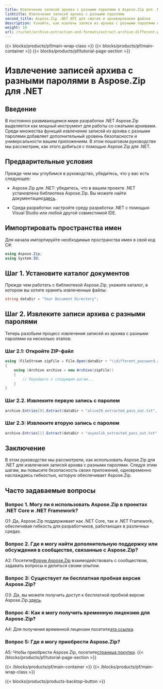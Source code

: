 ```yaml
---
title: Извлечение записей архива с разными паролями в Aspose.Zip для .NET
linktitle: Извлечение записей архива с разными паролями
second_title: Aspose.Zip .NET API для сжатия и архивирования файлов
description: Узнайте, как извлечь записи из архива с разными паролями в Aspose.Zip для .NET. Повысьте безопасность и гибкость ваших приложений.
weight: 10
url: /ru/net/archive-extraction-and-formats/extract-archive-different-passwords/
---
```


{{< blocks/products/pf/main-wrap-class >}}
{{< blocks/products/pf/main-container >}}
{{< blocks/products/pf/tutorial-page-section >}}

# Извлечение записей архива с разными паролями в Aspose.Zip для .NET

## Введение

В постоянно развивающемся мире разработки .NET Aspose.Zip выделяется как мощный инструмент для работы со сжатыми архивами. Среди множества функций извлечение записей из архива с разными паролями добавляет дополнительный уровень безопасности и универсальности вашим приложениям. В этом пошаговом руководстве мы рассмотрим, как этого добиться с помощью Aspose.Zip для .NET.

## Предварительные условия

Прежде чем мы углубимся в руководство, убедитесь, что у вас есть следующее:

-  Aspose.Zip для .NET: убедитесь, что в вашем проекте .NET установлена библиотека Aspose.Zip. Вы можете найти документацию[здесь](https://reference.aspose.com/zip/net/).

- Среда разработки: настройте среду разработки .NET с помощью Visual Studio или любой другой совместимой IDE.

## Импортировать пространства имен

Для начала импортируйте необходимые пространства имен в свой код C#:

```csharp
using Aspose.Zip;
using System.IO;
```

## Шаг 1. Установите каталог документов

Прежде чем работать с библиотекой Aspose.Zip, укажите каталог, в котором вы хотите хранить извлеченные файлы:

```csharp
string dataDir = "Your Document Directory";
```

## Шаг 2. Извлеките записи архива с разными паролями

Теперь разобьем процесс извлечения записей из архива с разными паролями на несколько этапов:

### Шаг 2.1: Откройте ZIP-файл

```csharp
using (FileStream zipFile = File.Open(dataDir + "\\different_password.zip", FileMode.Open))
{
    using (Archive archive = new Archive(zipFile))
    {
        // Перейдите к следующим шагам...
    }
}
```

### Шаг 2.2. Извлеките первую запись с паролем

```csharp
archive.Entries[0].Extract(dataDir + "alice29_extracted_pass_out.txt", "first_pass");
```

### Шаг 2.3: Извлеките вторую запись с паролем

```csharp
archive.Entries[1].Extract(dataDir + "asyoulik_extracted_pass_out.txt", "second_pass");
```

## Заключение

В этом руководстве мы рассмотрели, как использовать Aspose.Zip для .NET для извлечения записей архива с разными паролями. Следуя этим шагам, вы повысите безопасность своих приложений, одновременно наслаждаясь гибкостью, которую обеспечивает Aspose.Zip.

## Часто задаваемые вопросы

### Вопрос 1. Могу ли я использовать Aspose.Zip в проектах .NET Core и .NET Framework?

О1: Да, Aspose.Zip поддерживает как .NET Core, так и .NET Framework, обеспечивая гибкость для разработчиков, работающих в различных средах.

### Вопрос 2. Где я могу найти дополнительную поддержку или обсуждения в сообществе, связанные с Aspose.Zip?

 A2: Посетите[Форум Aspose.Zip](https://forum.aspose.com/c/zip/37) взаимодействовать с сообществом, задавать вопросы и делиться своим опытом.

### Вопрос 3: Существует ли бесплатная пробная версия Aspose.Zip?

 О3: Да, вы можете получить доступ к бесплатной пробной версии Aspose.Zip.[здесь](https://releases.aspose.com/).

### Вопрос 4: Как я могу получить временную лицензию для Aspose.Zip?

 A4: Для получения временной лицензии посетите[эта ссылка](https://purchase.aspose.com/temporary-license/).

### Вопрос 5: Где я могу приобрести Aspose.Zip?

 A5: Чтобы приобрести Aspose.Zip, посетите[страница покупки](https://purchase.aspose.com/buy).
{{< /blocks/products/pf/tutorial-page-section >}}

{{< /blocks/products/pf/main-container >}}
{{< /blocks/products/pf/main-wrap-class >}}

{{< blocks/products/products-backtop-button >}}
